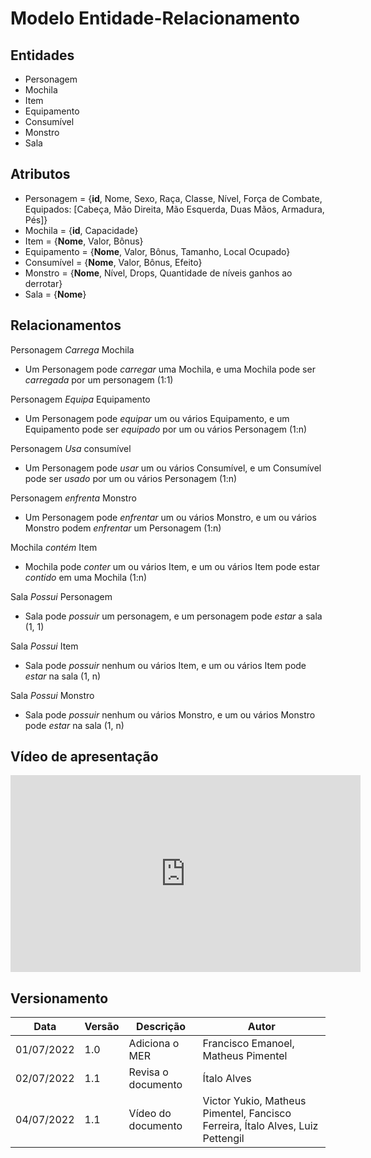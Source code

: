 # Modelo Entidade-Relacionamento

## Entidades
- Personagem
- Mochila	
- Item
- Equipamento
- Consumível
- Monstro
- Sala

## Atributos
- Personagem = {**id**, Nome, Sexo, Raça, Classe, Nível, Força de Combate, Equipados: [Cabeça, Mão Direita, Mão Esquerda, Duas Mãos, Armadura, Pés]}
- Mochila = {**id**, Capacidade}
- Item = {**Nome**, Valor, Bônus}
- Equipamento = {**Nome**, Valor, Bônus, Tamanho, Local Ocupado}
- Consumível = {**Nome**, Valor, Bônus, Efeito}
- Monstro = {**Nome**, Nível, Drops, Quantidade de níveis ganhos ao derrotar}
- Sala = {**Nome**}

## Relacionamentos

Personagem _Carrega_ Mochila
- Um Personagem pode _carregar_ uma Mochila, e uma Mochila pode ser _carregada_ por um personagem (1:1)

Personagem _Equipa_ Equipamento
- Um Personagem pode _equipar_ um ou vários Equipamento, e um Equipamento pode ser _equipado_ por um ou vários Personagem (1:n)

Personagem _Usa_ consumível
- Um Personagem pode _usar_ um ou vários Consumível, e um Consumível pode ser _usado_ por um ou vários Personagem (1:n)

Personagem _enfrenta_ Monstro
- Um Personagem pode _enfrentar_ um ou vários Monstro, e um ou vários Monstro podem _enfrentar_ um Personagem (1:n)

Mochila _contém_ Item
- Mochila pode _conter_ um ou vários Item, e um ou vários Item pode estar _contido_ em uma Mochila (1:n)

Sala _Possui_ Personagem
- Sala pode _possuir_ um personagem, e um personagem pode _estar_ a sala (1, 1)

Sala _Possui_ Item
- Sala pode _possuir_ nenhum ou vários Item, e um ou vários Item pode _estar_ na sala (1, n)
  
Sala _Possui_ Monstro
- Sala pode _possuir_ nenhum ou vários Monstro, e um ou vários Monstro pode _estar_ na sala (1, n)

## Vídeo de apresentação

<center>
<iframe width="560" height="315" src="https://www.youtube.com/embed/VVhO_axioWE" title="YouTube video player" frameborder="0" allow="accelerometer; autoplay; clipboard-write; encrypted-media; gyroscope; picture-in-picture" allowfullscreen></iframe>
</center>

## Versionamento

| Data       | Versão | Descrição                    | Autor                |
| ---------- | ------ | --------------------------   | ---------------------|
| 01/07/2022 | 1.0    | Adiciona o MER     | Francisco Emanoel, Matheus Pimentel |
| 02/07/2022 | 1.1    | Revisa o documento | Ítalo Alves     |
| 04/07/2022 | 1.1    | Vídeo do documento | Victor Yukio, Matheus Pimentel, Fancisco Ferreira, Ítalo Alves, Luiz Pettengil     |